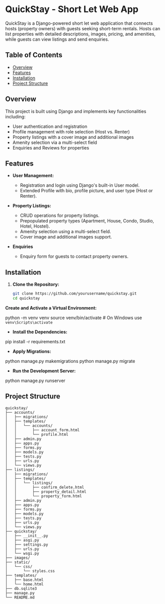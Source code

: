 # QuickStay - Short Let Web App

QuickStay is a Django-powered short let web application that connects hosts (property owners) with guests seeking short-term rentals. Hosts can list properties with detailed descriptions, images, pricing, and amenities, while guests can view listings and send enquiries.

## Table of Contents

- [Overview](#overview)
- [Features](#features)
- [Installation](#installation)
- [Project Structure](#project-structure)
<!-- - [API Endpoints](#api-endpoints)
- [Usage](#usage)
- [Contributing](#contributing)
- [License](#license) -->

## Overview

This project is built using Django and implements key functionalities including:
- User authentication and registration
- Profile management with role selection (Host vs. Renter)
- Property listings with a cover image and additional images
- Amenity selection via a multi-select field
- Enquiries and Reviews for properties

## Features

- **User Management:**  
  - Registration and login using Django's built-in User model.
  - Extended Profile with bio, profile picture, and user type (Host or Renter).

- **Property Listings:**  
  - CRUD operations for property listings.
  - Prepopulated property types (Apartment, House, Condo, Studio, Hotel, Hostel).
  - Amenity selection using a multi-select field.
  - Cover image and additional images support.

- **Enquiries**  
  - Enquiry form for guests to contact property owners.

## Installation

1. **Clone the Repository:**

   ```bash
   git clone https://github.com/yourusername/quickstay.git
   cd quickstay

**Create and Activate a Virtual Environment:**

python -m venv venv
source venv/bin/activate   # On Windows use `venv\Scripts\activate`

- **Install the Dependencies:**

pip install -r requirements.txt

- **Apply Migrations:**

python manage.py makemigrations
python manage.py migrate

- **Run the Development Server:**

python manage.py runserver


## Project Structure

```plaintext
quickstay/
├── accounts/
│   ├── migrations/
│   ├── templates/
│   │   └── accounts/
│   │       ├── account_form.html
│   │       └── profile.html
│   ├── admin.py
│   ├── apps.py
│   ├── forms.py
│   ├── models.py
│   ├── tests.py
│   ├── urls.py
│   └── views.py
├── listings/
│   ├── migrations/
│   ├── templates/
│   │   └── listings/
│   │       ├── confirm_delete.html
│   │       ├── property_detail.html
│   │       └── property_form.html
│   ├── admin.py
│   ├── apps.py
│   ├── forms.py
│   ├── models.py
│   ├── tests.py
│   ├── urls.py
│   └── views.py
├── quickstay/
│   ├── __init__.py
│   ├── asgi.py
│   ├── settings.py
│   ├── urls.py
│   └── wsgi.py
├── images/
├── static/
│   └── css/
│       └── styles.css
├── templates/
│   ├── base.html
│   └── home.html
├── db.sqlite3
├── manage.py
└── README.md
